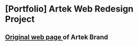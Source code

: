# [Portfolio] Artek Web Redesign Project
## <a href="https://www.artek.fi/en/"> Original web page </a> of Artek Brand
